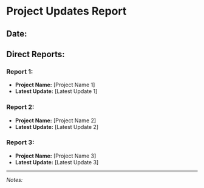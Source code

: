 # Project Updates Report

## Date: 

## Direct Reports:

### Report 1:
- **Project Name:** [Project Name 1]
- **Latest Update:** [Latest Update 1]

### Report 2:
- **Project Name:** [Project Name 2]
- **Latest Update:** [Latest Update 2]

### Report 3:
- **Project Name:** [Project Name 3]
- **Latest Update:** [Latest Update 3]

---

*Notes:* 

